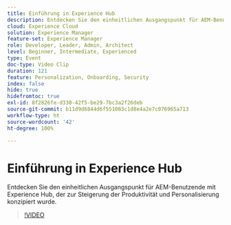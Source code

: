 ```yaml
---
title: Einführung in Experience Hub
description: Entdecken Sie den einheitlichen Ausgangspunkt für AEM-Benutzende mit Experience Hub, der zur Steigerung der Produktivität und Personalisierung konzipiert wurde.
cloud: Experience Cloud
solution: Experience Manager
feature-set: Experience Manager
role: Developer, Leader, Admin, Architect
level: Beginner, Intermediate, Experienced
type: Event
doc-type: Video Clip
duration: 121
feature: Personalization, Onboarding, Security
index: false
hide: true
hidefromtoc: true
exl-id: 8f2826fe-d330-42f5-be29-7bc3a2f26deb
source-git-commit: b11d9d6844d6f551083c1d8e4a2e7c076965a713
workflow-type: ht
source-wordcount: '42'
ht-degree: 100%

---
```


# Einführung in Experience Hub

Entdecken Sie den einheitlichen Ausgangspunkt für AEM-Benutzende mit Experience Hub, der zur Steigerung der Produktivität und Personalisierung konzipiert wurde.

>[!VIDEO](https://video.tv.adobe.com/v/3462136/?learn=on&enablevpops&captions=ger)
